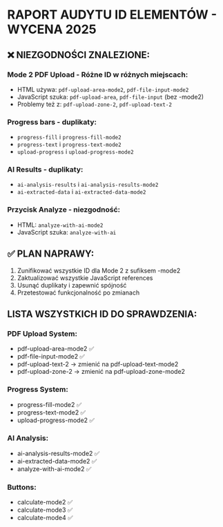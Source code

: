 # RAPORT AUDYTU ID ELEMENTÓW - WYCENA 2025

## ❌ NIEZGODNOŚCI ZNALEZIONE:

### Mode 2 PDF Upload - Różne ID w różnych miejscach:
- HTML używa: `pdf-upload-area-mode2`, `pdf-file-input-mode2`
- JavaScript szuka: `pdf-upload-area`, `pdf-file-input` (bez -mode2)
- Problemy też z: `pdf-upload-zone-2`, `pdf-upload-text-2`

### Progress bars - duplikaty:
- `progress-fill` i `progress-fill-mode2`
- `progress-text` i `progress-text-mode2`
- `upload-progress` i `upload-progress-mode2`

### AI Results - duplikaty:
- `ai-analysis-results` i `ai-analysis-results-mode2`
- `ai-extracted-data` i `ai-extracted-data-mode2`

### Przycisk Analyze - niezgodność:
- HTML: `analyze-with-ai-mode2`
- JavaScript szuka: `analyze-with-ai`

## ✅ PLAN NAPRAWY:

1. Zunifikować wszystkie ID dla Mode 2 z sufiksem -mode2
2. Zaktualizować wszystkie JavaScript references
3. Usunąć duplikaty i zapewnić spójność
4. Przetestować funkcjonalność po zmianach

## LISTA WSZYSTKICH ID DO SPRAWDZENIA:

### PDF Upload System:
- pdf-upload-area-mode2 ✅
- pdf-file-input-mode2 ✅
- pdf-upload-text-2 → zmienić na pdf-upload-text-mode2
- pdf-upload-zone-2 → zmienić na pdf-upload-zone-mode2

### Progress System:
- progress-fill-mode2 ✅
- progress-text-mode2 ✅
- upload-progress-mode2 ✅

### AI Analysis:
- ai-analysis-results-mode2 ✅
- ai-extracted-data-mode2 ✅
- analyze-with-ai-mode2 ✅

### Buttons:
- calculate-mode2 ✅
- calculate-mode3 ✅
- calculate-mode4 ✅
